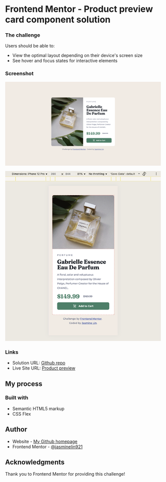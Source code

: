 # Frontend Mentor - Product preview card component solution

### The challenge

Users should be able to:

- View the optimal layout depending on their device's screen size
- See hover and focus states for interactive elements

### Screenshot

![](./screenshot1.png)

![](./screenshot2.png)

### Links

- Solution URL: [Github repo](https://github.com/jasminelin921/frontend-mentor-solutions/tree/main/02_product-preview-card-component)
- Live Site URL: [Product preview](https://jasminelin921.github.io/frontend-mentor-solutions/02_product-preview-card-component/)

## My process

### Built with

- Semantic HTML5 markup
- CSS Flex

## Author

- Website - [My Github homepage](https://github.com/jasminelin921)
- Frontend Mentor - [@jasminelin921](https://www.frontendmentor.io/profile/jasminelin921)

## Acknowledgments

Thank you to Frontend Mentor for providing this challenge!
